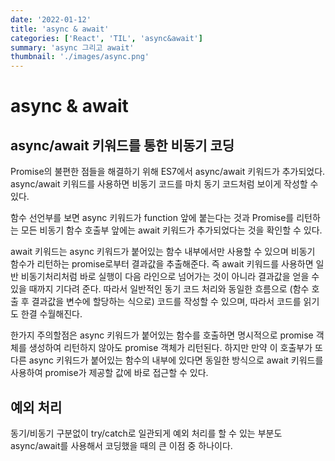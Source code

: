 ```yaml
---
date: '2022-01-12'
title: 'async & await'
categories: ['React', 'TIL', 'async&await']
summary: 'async 그리고 await'
thumbnail: './images/async.png'
---
```


# async & await

## async/await 키워드를 통한 비동기 코딩

Promise의 불편한 점들을 해결하기 위해 ES7에서 async/await 키워드가 추가되었다. async/await 키워드를 사용하면 비동기 코드를 마치 동기 코드처럼 보이게 작성할 수 있다.

함수 선언부를 보면 async 키워드가 function 앞에 붙는다는 것과 Promise를 리턴하는 모든 비동기 함수 호출부 앞에는 await 키워드가 추가되었다는 것을 확인할 수 있다.

await 키워드는 async 키워드가 붙어있는 함수 내부에서만 사용할 수 있으며 비동기 함수가 리턴하는 promise로부터 결과값을 추출해준다. 즉 await 키워드를 사용하면 일반 비동기처리처럼 바로 실행이 다음 라인으로 넘어가는 것이 아니라 결과값을 얻을 수 있을 때까지 기다려 준다. 따라서 일반적인 동기 코드 처리와 동일한 흐름으로 (함수 호출 후 결과값을 변수에 할당하는 식으로) 코드를 작성할 수 있으며, 따라서 코드를 읽기도 한결 수월해진다.

한가지 주의할점은 async 키워드가 붙어있는 함수를 호출하면 명시적으로 promise 객체를 생성하여 리턴하지 않아도 promise 객체가 리턴된다. 하지만 만약 이 호출부가 또 다른 async 키워드가 붙어있는 함수의 내부에 있다면 동일한 방식으로 await 키워드를 사용하여 promise가 제공할 값에 바로 접근할 수 있다.

## 예외 처리

동기/비동기 구분없이 try/catch로 일관되게 예외 처리를 할 수 있는 부분도 async/await를 사용해서 코딩했을 때의 큰 이점 중 하나이다.
